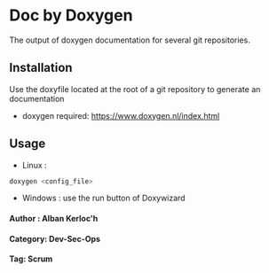 # Doc by Doxygen

The output of doxygen documentation for several git repositories.

## Installation

Use the doxyfile located at the root of a git repository to generate an documentation

- doxygen required: https://www.doxygen.nl/index.html

## Usage

- Linux :
```bash
doxygen <config_file>
```
- Windows : use the run button of Doxywizard

#### Author : Alban Kerloc'h
#### Category: Dev-Sec-Ops
#### Tag: Scrum
